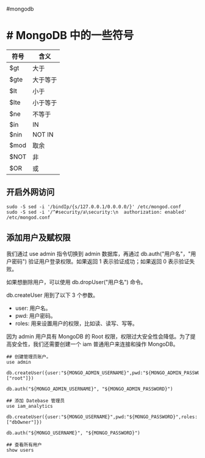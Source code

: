 #mongodb

# #  MongoDB 中的一些符号
| 符号 | 含义     |
| ---- | -------- |
| $gt  | 大于     |
| $gte | 大于等于 |
| $lt  | 小于     |
| $lte | 小于等于 |
| $ne  | 不等于   |
| $in  | IN       |
| $nin | NOT IN   |
| $mod | 取余     |
| $NOT | 非       |
| $OR  | 或       |
 
## 开启外网访问

```shell
sudo -S sed -i '/bindIp/{s/127.0.0.1/0.0.0.0/}' /etc/mongod.conf  
sudo -S sed -i '/^#security/a\security:\n  authorization: enabled' /etc/mongod.conf
```

## 添加用户及赋权限

我们通过 use admin 指令切换到 admin 数据库，再通过 db.auth("用户名"，"用户密码") 验证用户登录权限。如果返回 1 表示验证成功；如果返回 0 表示验证失败。

如果想删除用户，可以使用 db.dropUser("用户名") 命令。

db.createUser 用到了以下 3 个参数。
- user: 用户名。
- pwd: 用户密码。
- roles: 用来设置用户的权限，比如读、读写、写等。

因为 admin 用户具有 MongoDB 的 Root 权限，权限过大安全性会降低。为了提高安全性，我们还需要创建一个 iam 普通用户来连接和操作 MongoDB。

```MongoDB
## 创建管理员账户。
use admin

db.createUser({user:"${MONGO_ADMIN_USERNAME}",pwd:"${MONGO_ADMIN_PASSWORD}",roles:["root"]})  

db.auth("${MONGO_ADMIN_USERNAME}", "${MONGO_ADMIN_PASSWORD}")

## 添加 Datebase 管理员
use iam_analytics 

db.createUser({user:"${MONGO_USERNAME}",pwd:"${MONGO_PASSWORD}",roles:["dbOwner"]})  

db.auth("${MONGO_USERNAME}", "${MONGO_PASSWORD}")

## 查看所有用户
show users
```